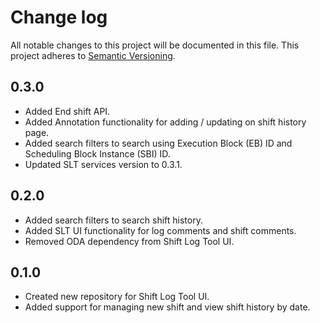 Change log
===========

All notable changes to this project will be documented in this file.
This project adheres to [Semantic Versioning](http://semver.org/).


0.3.0
-----------

- Added End shift API.
- Added Annotation functionality for adding / updating on shift history page.
- Added search filters to search using Execution Block (EB) ID and Scheduling Block Instance (SBI) ID.
- Updated SLT services version to 0.3.1.


0.2.0
-----------

- Added search filters to search shift history.
- Added SLT UI functionality for log comments and shift comments.
- Removed ODA dependency from Shift Log Tool UI.


0.1.0
------

- Created new repository for Shift Log Tool UI.
- Added support for managing new shift and view shift history by date.
